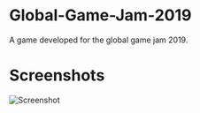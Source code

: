 # Global-Game-Jam-2019

<p>A game developed for the global game jam 2019.</p>

# Screenshots
![Screenshot](https://github.com/FotisSpinos/Global-Game-Jam-2019/blob/master/Screenshots/Screenshot1.png)
